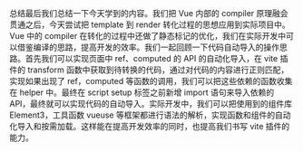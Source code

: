 总结最后我们总结一下今天学到的内容。我们把 Vue 内部的 compiler 原理融会贯通之后，今天尝试把 template 到 render 转化过程的思想应用到实际项目中。Vue 中的 compiler 在转化的过程中还做了静态标记的优化，我们在实际开发中可以借鉴编译的思路，提高开发的效率。我们一起回顾一下代码自动导入的操作思路。首先我们可以实现页面中 ref、computed 的 API 的自动化导入，在 vite 插件的 transform 函数中获取到待转换的代码，通过对代码的内容进行正则匹配，实现如果出现了 ref，computed 等函数的调用，我们可以把这些依赖的函数收集在 helper 中。最终在 script setup 标签之前新增 import 语句来导入依赖的 API，最终就可以实现代码的自动导入。实际开发中，我们可以把使用到的组件库 Element3，工具函数 vueuse 等框架都进行语法的解析，实现函数和组件的自动化导入和按需加载。这样能在提高开发效率的同时，也提高我们书写 vite 插件的能力。